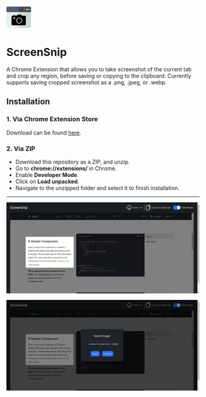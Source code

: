 ![Alt text](/images/64.png?raw=true)

# ScreenSnip
A Chrome Extension that allows you to take screenshot of the current tab and crop any region, before saving or copying to the clipboard. Currently supports saving cropped screenshot as a .png, .jpeg, or .webp.

## Installation

### 1. Via Chrome Extension Store
Download can be found [here](https://chrome.google.com/webstore/detail/screensnip/okodoejppedehahibmdngneledbkliap).

### 2. Via ZIP
- Download this repository as a ZIP, and unzip.
- Go to **chrome://extensions/** in Chrome.
- Enable **Developer Mode**.
- Click on **Load unpacked**.
- Navigate to the unzipped folder and select it to finish installation.

---

![Alt text](/images/preview.png?raw=true)

![Alt text](/images/preview_2.png?raw=true)
